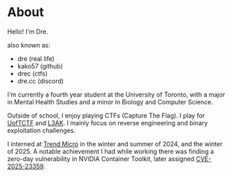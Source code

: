 # About

Hello! I'm Dre.

also known as:

- dre (real life)
- kako57 (github)
- drec (ctfs)
- dre.cc (discord)

I'm currently a fourth year student at the University of Toronto,
with a major in Mental Health Studies and a minor in Biology and Computer Science.

Outside of school, I enjoy playing CTFs (Capture The Flag).
I play for [UofTCTF](https://uoftctf.org) and [L3AK](https://l3ak.team).
I mainly focus on reverse engineering and binary exploitation challenges.

I interned at [Trend Micro](https://www.trendmicro.com) in the winter and summer of 2024,
and the winter of 2025. A notable achievement I had while working there was finding a zero-day vulnerability
in NVIDIA Container Toolkit, later assigned [CVE-2025-23359](https://nvidia.custhelp.com/app/answers/detail/a_id/5616).
